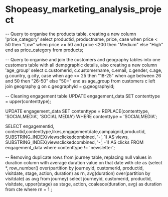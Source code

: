 # Shopeasy_marketing_analysis_project

-- Query to organise the products table, creating a new column 'price_category'
select productid, productname, price,
case when price < 50 then "Low"
when price >= 50 and price <200 then "Medium"
else "High" end as price_category
from products;



-- Query to organise and join the customers and geography tables into one customers table with all dempgraphic details, also creating a new column 'age_group'
select c.customerid, c.customername, c.email, c.gender, c.age, g.country, g.city, 
case when age <= 25 then "18-25"
when age between 26 and 50 then "26-50"
else "50+" end as age_group 
from customers c 
left join geography g on c.geographyid 	= g.geographyid;


-- Cleaning engagement table
UPDATE engagement_data SET contenttype = upper(contenttype);

UPDATE engagement_data
SET contenttype = REPLACE(contenttype, 'SOCIALMEDIA', 'SOCIAL MEDIA')
WHERE contenttype = 'SOCIALMEDIA';

SELECT engagementid, contentid,contenttype,likes,engagementdate,campaignid,productid,
    SUBSTRING_INDEX(viewsclickedcombined, '-', 1) AS views,
    SUBSTRING_INDEX(viewsclickedcombined, '-', -1) AS clicks
FROM engagement_data
where contenttype != 'newsletter';


-- Removing duplicate rows from journey table, replacing null values in duration column with average duration value on that date
with cte as
(select *, 
row_number() over(partition by journeyid, customerid, productid, visitdate, stage, action, duration) as rn, 
avg(duration) over(partition by visitdate) as avg 
from journey)
select journeyid,
customerid, 
productid,
visitdate, upper(stage) as stage, action, coalesce(duration, avg) as duration from cte 
where rn = 1 ;  
